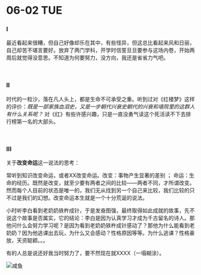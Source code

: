 # 06-02 TUE

### I

最近看起来很糟，但自己好像却乐在其中，有些怪异，但这总比看起来风和日丽，自己却苦不堪言要好。放弃了两门学科，开学时信誓旦旦要参与这场内卷，开始两周后就觉得没意思。不知道为何要努力，没方向，我还是省省力气吧。

<br>

### II

时代的一粒沙，落在凡人头上，都是生命不可承受之重。听到过对《红楼梦》这样的评价：_既是一部家族血泪史，又是一步朝代兴衰史朝代的兴衰和墙院里的这群人有什么关系呢？_ 对《红》有些许感兴趣，只是一直没勇气读这个死活读不下去排行榜第一名的大部头。

<br>

### III

关于**改变命运**这一说法的思考：

常听到知识改变命运，或者XX改变命运。改变：事物产生显著的差别 ； 命运：生命的经历。既然是改变，就至少要有两者之间的比较——两者不同，才所谓改变。然而每个人目前的状态是唯一的，我们无从找到另一个自己来比较，我们比较的只不过是我们的幻想。改变命运本生就是一个十分荒诞的说法。

小时听李白看到老奶奶铁杵成针，于是发奋图强，最终取得如此成就的故事，先不说这个故事是否属实，它的结论：李白是因为认真学习才成为千古留名的诗人。那他问什么会努力学习呢？是因为看到老奶奶铁杵成针感动了？那他为什么能看到老奶奶？因为他逃课出去玩，为什么又会感动？性格原因等等。为什么逃课？性格豪放，天资聪颖。。。

有的人总是说还好我当时努力了，要不然现在就XXXX（一塌糊涂）。



![&#x54B8;&#x9C7C;](https://i.loli.net/2020/06/03/eZuv1nDFqOdWowC.jpg)

